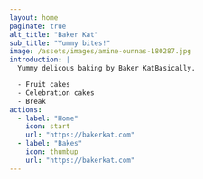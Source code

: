 ```yaml
---
layout: home
paginate: true
alt_title: "Baker Kat"
sub_title: "Yummy bites!"
image: /assets/images/amine-ounnas-180287.jpg
introduction: |
  Yummy delicous baking by Baker KatBasically.

  - Fruit cakes
  - Celebration cakes
  - Break
actions:
  - label: "Home"
    icon: start
    url: "https://bakerkat.com"
  - label: "Bakes"
    icon: thumbup
    url: "https://bakerkat.com"
---
```

